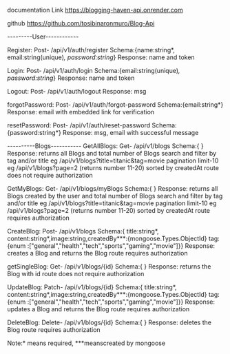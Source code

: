 documentation
Link
https://blogging-haven-api.onrender.com

github
https://github.com/tosibinaronmuro/Blog-Api


---------User------------

Register: Post- /api/v1/auth/register
Schema:{name:string*, email:string(unique)*, password:string*} 
Response: name and token 

Login: Post- /api/v1/auth/login
Schema:{email:string(unique)*, password:string*} 
Response: name and token 

Logout: Post- /api/v1/auth/logout
Response: msg

forgotPassword: Post- /api/v1/auth/forgot-password
Schema:{email:string*}
Response: email with embedded link for verification

resetPassword: Post- /api/v1/auth/reset-password
Schema:{password:string*} 
Response: msg, email with successful message


----------Blogs-----------
GetAllBlogs: Get- /api/v1/blogs
Schema:{ } 
Response: returns all Blogs and total number of Blogs
search and filter by tag and/or title
eg  /api/v1/blogs?title=titanic&tag=movie
pagination limit-10
eg /api/v1/blogs?page=2 (returns number 11-20)
sorted by createdAt
route does not require authorization

GetMyBlogs: Get- /api/v1/blogs/myBlogs
Schema:{ } 
Response: returns all Blogs created by the user  and total number of Blogs
search and filter by tag and/or title
eg  /api/v1/blogs?title=titanic&tag=movie
pagination limit-10
eg /api/v1/blogs?page=2 (returns number 11-20)
sorted by createdAt
route requires authorization

CreateBlog: Post- /api/v1/blogs
Schema:{ title:string*, content:string*,image:string,createdBy***:{mongoose.Types.ObjectId} tag:{enum :["general","health","tech","sports","gaming","movie"]}} 
Response: creates a Blog and returns the Blog 
route requires authorization

getSingleBlog: Get- /api/v1/blogs/{id}
Schema:{ } 
Response: returns the Blog with id
route does not require authorization

UpdateBlog: Patch- /api/v1/blogs/{id}
Schema:{ title:string*, content:string*,image:string,createdBy***:{mongoose.Types.ObjectId} tag:{enum :["general","health","tech","sports","gaming","movie"]}} 
Response: updates a Blog and returns the Blog 
route requires authorization

DeleteBlog: Delete- /api/v1/blogs/{id}
Schema:{ } 
Response: deletes the Blog 
route requires authorization

Note:* means required, ***meanscreated by mongoose
